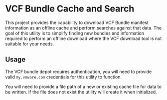 # VCF Bundle Cache and Search

This project provides the capability to download VCF Bundle manifest information as an offline cache and perform searches against that data. The goal of this utility is to simplify finding new bundles and information required to perform an offline download where the VCF download tool is not suitable for your needs.

## Usage

The VCF bundle depot requires authentication, you will need to provide valid `my.vmware.com` credentials for this utility to function.

You will need to provide a file path of a new or existing cache file for data to be written. If the file does not exist the utility will create it when initialized.